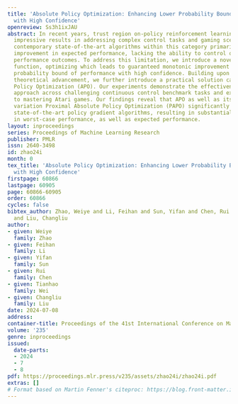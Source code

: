 ```yaml
---
title: 'Absolute Policy Optimization: Enhancing Lower Probability Bound of Performance
  with High Confidence'
openreview: Ss3h1ixJAU
abstract: In recent years, trust region on-policy reinforcement learning has achieved
  impressive results in addressing complex control tasks and gaming scenarios. However,
  contemporary state-of-the-art algorithms within this category primarily emphasize
  improvement in expected performance, lacking the ability to control over the worst-case
  performance outcomes. To address this limitation, we introduce a novel objective
  function, optimizing which leads to guaranteed monotonic improvement in the lower
  probability bound of performance with high confidence. Building upon this groundbreaking
  theoretical advancement, we further introduce a practical solution called Absolute
  Policy Optimization (APO). Our experiments demonstrate the effectiveness of our
  approach across challenging continuous control benchmark tasks and extend its applicability
  to mastering Atari games. Our findings reveal that APO as well as its efficient
  variation Proximal Absolute Policy Optimization (PAPO) significantly outperforms
  state-of-the-art policy gradient algorithms, resulting in substantial improvements
  in worst-case performance, as well as expected performance.
layout: inproceedings
series: Proceedings of Machine Learning Research
publisher: PMLR
issn: 2640-3498
id: zhao24i
month: 0
tex_title: 'Absolute Policy Optimization: Enhancing Lower Probability Bound of Performance
  with High Confidence'
firstpage: 60866
lastpage: 60905
page: 60866-60905
order: 60866
cycles: false
bibtex_author: Zhao, Weiye and Li, Feihan and Sun, Yifan and Chen, Rui and Wei, Tianhao
  and Liu, Changliu
author:
- given: Weiye
  family: Zhao
- given: Feihan
  family: Li
- given: Yifan
  family: Sun
- given: Rui
  family: Chen
- given: Tianhao
  family: Wei
- given: Changliu
  family: Liu
date: 2024-07-08
address:
container-title: Proceedings of the 41st International Conference on Machine Learning
volume: '235'
genre: inproceedings
issued:
  date-parts:
  - 2024
  - 7
  - 8
pdf: https://proceedings.mlr.press/v235/assets/zhao24i/zhao24i.pdf
extras: []
# Format based on Martin Fenner's citeproc: https://blog.front-matter.io/posts/citeproc-yaml-for-bibliographies/
---
```

